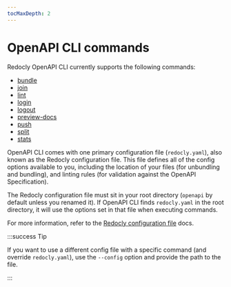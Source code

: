 ```yaml
---
tocMaxDepth: 2
---
```


# OpenAPI CLI commands

Redocly OpenAPI CLI currently supports the following commands:

* [bundle](bundle.md)
* [join](join.md)
* [lint](lint.md)
* [login](login.md)
* [logout](logout.md)
* [preview-docs](preview-docs.md)
* [push](push.md)
* [split](split.md)
* [stats](stats.md)

OpenAPI CLI comes with one primary configuration file (`redocly.yaml`), also known as the Redocly configuration file. 
This file defines all of the config options available to you, including the location of your files (for unbundling and bundling), and linting rules (for validation against the OpenAPI Specification).

The Redocly configuration file must sit in your root directory (`openapi` by default unless you renamed it). 
If OpenAPI CLI finds `redocly.yaml` in the root directory, it will use the options set in that file when executing commands.

For more information, refer to the [Redocly configuration file](../configuration/configuration-file.mdx) docs.


:::success Tip

If you want to use a different config file with a specific command (and override `redocly.yaml`), use the `--config` option and provide the path to the file.

:::
